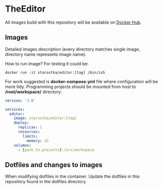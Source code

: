 # TheEditor

All images build with this repository will be available on [Docker Hub](https://hub.docker.com/u/starostka).

## Images

Detailed images description (every directory matches single image, directory name represents image name).

How to run image? For testing it could be:

```shell
docker run -it starostka/editor:[tag] /bin/zsh
```

For work suggested is **docker-compose.yml** file where configuration will be more tidy. Programming projects should
be mounted from host to **/root/workspace/** directory:

```yml
version: '3.8'

services:
  editor:
    image: starostka/editor:[tag]
    deploy:
      replicas: 1
      resources:
        limits:
          memory: 2G
    volumes:
      - [path_to_projects]:/srv/workspace
```

## Dotfiles and changes to images
When modifying dotfiles in the container. Update the dotfiles in this repository found in the dotfiles directory.
